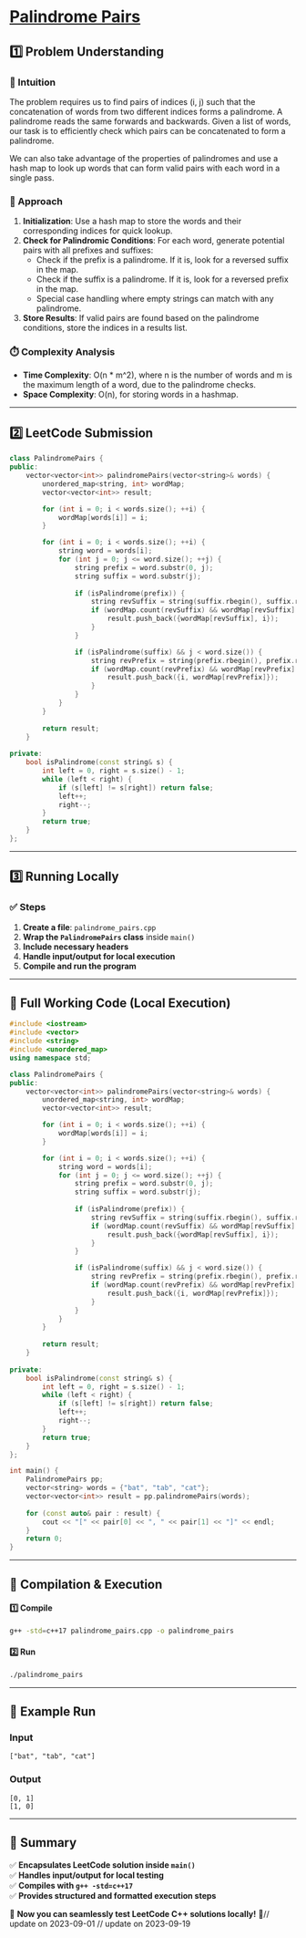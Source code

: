 # **[Palindrome Pairs](https://leetcode.com/problems/palindrome-pairs/description/)**  

## **1️⃣ Problem Understanding**  
### **📌 Intuition**  
The problem requires us to find pairs of indices (i, j) such that the concatenation of words from two different indices forms a palindrome. A palindrome reads the same forwards and backwards. Given a list of words, our task is to efficiently check which pairs can be concatenated to form a palindrome. 

We can also take advantage of the properties of palindromes and use a hash map to look up words that can form valid pairs with each word in a single pass.

### **🚀 Approach**  
1. **Initialization**: Use a hash map to store the words and their corresponding indices for quick lookup.
2. **Check for Palindromic Conditions**: For each word, generate potential pairs with all prefixes and suffixes:
   - Check if the prefix is a palindrome. If it is, look for a reversed suffix in the map.
   - Check if the suffix is a palindrome. If it is, look for a reversed prefix in the map.
   - Special case handling where empty strings can match with any palindrome.
3. **Store Results**: If valid pairs are found based on the palindrome conditions, store the indices in a results list.

### **⏱️ Complexity Analysis**  
- **Time Complexity**: O(n * m^2), where n is the number of words and m is the maximum length of a word, due to the palindrome checks.
- **Space Complexity**: O(n), for storing words in a hashmap.

---  

## **2️⃣ LeetCode Submission**  
```cpp
class PalindromePairs {
public:
    vector<vector<int>> palindromePairs(vector<string>& words) {
        unordered_map<string, int> wordMap;
        vector<vector<int>> result;

        for (int i = 0; i < words.size(); ++i) {
            wordMap[words[i]] = i;
        }

        for (int i = 0; i < words.size(); ++i) {
            string word = words[i];
            for (int j = 0; j <= word.size(); ++j) {
                string prefix = word.substr(0, j);
                string suffix = word.substr(j);
                
                if (isPalindrome(prefix)) {
                    string revSuffix = string(suffix.rbegin(), suffix.rend());
                    if (wordMap.count(revSuffix) && wordMap[revSuffix] != i) {
                        result.push_back({wordMap[revSuffix], i});
                    }
                }

                if (isPalindrome(suffix) && j < word.size()) {
                    string revPrefix = string(prefix.rbegin(), prefix.rend());
                    if (wordMap.count(revPrefix) && wordMap[revPrefix] != i) {
                        result.push_back({i, wordMap[revPrefix]});
                    }
                }
            }
        }
        
        return result;
    }
    
private:
    bool isPalindrome(const string& s) {
        int left = 0, right = s.size() - 1;
        while (left < right) {
            if (s[left] != s[right]) return false;
            left++;
            right--;
        }
        return true;
    }
};
```  

---  

## **3️⃣ Running Locally**  
### **✅ Steps**  
1. **Create a file**: `palindrome_pairs.cpp`  
2. **Wrap the `PalindromePairs` class** inside `main()`  
3. **Include necessary headers**  
4. **Handle input/output for local execution**  
5. **Compile and run the program**  

---  

## **📝 Full Working Code (Local Execution)**  
```cpp
#include <iostream>
#include <vector>
#include <string>
#include <unordered_map>
using namespace std;

class PalindromePairs {
public:
    vector<vector<int>> palindromePairs(vector<string>& words) {
        unordered_map<string, int> wordMap;
        vector<vector<int>> result;

        for (int i = 0; i < words.size(); ++i) {
            wordMap[words[i]] = i;
        }

        for (int i = 0; i < words.size(); ++i) {
            string word = words[i];
            for (int j = 0; j <= word.size(); ++j) {
                string prefix = word.substr(0, j);
                string suffix = word.substr(j);
                
                if (isPalindrome(prefix)) {
                    string revSuffix = string(suffix.rbegin(), suffix.rend());
                    if (wordMap.count(revSuffix) && wordMap[revSuffix] != i) {
                        result.push_back({wordMap[revSuffix], i});
                    }
                }

                if (isPalindrome(suffix) && j < word.size()) {
                    string revPrefix = string(prefix.rbegin(), prefix.rend());
                    if (wordMap.count(revPrefix) && wordMap[revPrefix] != i) {
                        result.push_back({i, wordMap[revPrefix]});
                    }
                }
            }
        }
        
        return result;
    }
    
private:
    bool isPalindrome(const string& s) {
        int left = 0, right = s.size() - 1;
        while (left < right) {
            if (s[left] != s[right]) return false;
            left++;
            right--;
        }
        return true;
    }
};

int main() {
    PalindromePairs pp;
    vector<string> words = {"bat", "tab", "cat"};
    vector<vector<int>> result = pp.palindromePairs(words);
    
    for (const auto& pair : result) {
        cout << "[" << pair[0] << ", " << pair[1] << "]" << endl;
    }
    return 0;
}
```  

---  

## **🔧 Compilation & Execution**  
#### **1️⃣ Compile**  
```bash
g++ -std=c++17 palindrome_pairs.cpp -o palindrome_pairs
```  

#### **2️⃣ Run**  
```bash
./palindrome_pairs
```  

---  

## **🎯 Example Run**  
### **Input**  
```
["bat", "tab", "cat"]
```  
### **Output**  
```
[0, 1]
[1, 0]
```  

---  

## **📌 Summary**  
✅ **Encapsulates LeetCode solution inside `main()`**  
✅ **Handles input/output for local testing**  
✅ **Compiles with `g++ -std=c++17`**  
✅ **Provides structured and formatted execution steps**  

🚀 **Now you can seamlessly test LeetCode C++ solutions locally!** 🚀// update on 2023-09-01
// update on 2023-09-19

